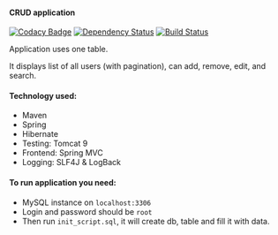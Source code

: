 #### CRUD application

[![Codacy Badge](https://api.codacy.com/project/badge/Grade/519be71d86c8494fb7043780270026c0)](https://www.codacy.com/app/pavlo-plynko/MyCRUD?utm_source=github.com&amp;utm_medium=referral&amp;utm_content=shcho-isle/MyCRUD&amp;utm_campaign=Badge_Grade)
[![Dependency Status](https://dependencyci.com/github/shcho-isle/MyCRUD/badge)](https://dependencyci.com/github/shcho-isle/MyCRUD)
[![Build Status](https://travis-ci.org/shcho-isle/MyCRUD.svg?branch=master)](https://travis-ci.org/shcho-isle/MyCRUD)

Application uses one table.

It displays list of all users (with pagination), can add, remove, edit, and search. 

#### Technology used:
- Maven
- Spring
- Hibernate
- Testing: Tomcat 9
- Frontend: Spring MVC
- Logging: SLF4J & LogBack

#### To run application you need:
- MySQL instance on `localhost:3306`
- Login and password should be `root`
- Then run `init_script.sql`, it will create db, table and fill it with data. 


